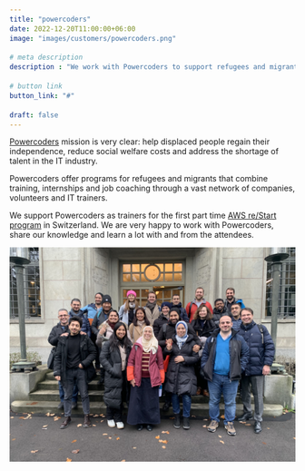 ```yaml
---
title: "powercoders"
date: 2022-12-20T11:00:00+06:00
image: "images/customers/powercoders.png"

# meta description
description : "We work with Powercoders to support refugees and migrants to enter the IT industry with the AWS re/Start program."

# button link
button_link: "#"

draft: false
---
```


[Powercoders](https://powercoders.org/) mission is very clear: help displaced people regain their independence, reduce social welfare costs and address the shortage of talent in the IT industry.

Powercoders offer programs for refugees and migrants that combine training, internships and job coaching through a vast network
of companies, volunteers and IT trainers.
 
We support Powercoders as trainers for the first part time [AWS re/Start program](https://aws.amazon.com/training/restart/) in Switzerland. We are very happy to work with Powercoders, share our knowledge and learn a lot with and from the attendees.

![Powercoders at the AWS Office in ZH](images/customers/powercoders_group.jpg)
